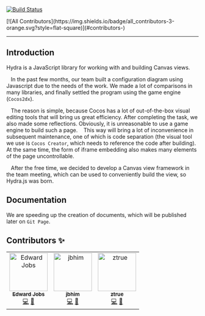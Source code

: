 [![Build Status](https://www.travis-ci.org/disver/hydrajs-maler.svg?branch=master)](https://www.travis-ci.org/disver/hydrajs-maler)

<!-- ALL-CONTRIBUTORS-BADGE:START - Do not remove or modify this section -->[![All Contributors](https://img.shields.io/badge/all_contributors-3-orange.svg?style=flat-square)](#contributors-)<!-- ALL-CONTRIBUTORS-BADGE:END -->




***

## Introduction

Hydra is a JavaScript library for working with and building Canvas views.

   In the past few months, our team built a configuration diagram using Javascript due to the needs of the work.
We made a lot of comparisons in many libraries, and finally settled the program using the game engine (`Cocos2dx`).

   The reason is simple, because Cocos has a lot of out-of-the-box visual editing tools that will bring us great efficiency.
After completing the task, we also made some reflections. Obviously, it is unreasonable to use a game engine to build such a page.
   This way will bring a lot of inconvenience in subsequent maintenance, one of which is code separation (the visual tool we use is `Cocos Creator`, which needs to reference the code after building).
At the same time, the form of iframe embedding also makes many elements of the page uncontrollable.

   After the free time, we decided to develop a Canvas view framework in the team meeting, which can be used to conveniently build the view, so Hydra.js was born.

## Documentation

We are speeding up the creation of documents, which will be published later on `Git Page`.

## Contributors ✨

<!-- ALL-CONTRIBUTORS-LIST:START - Do not remove or modify this section -->
<!-- prettier-ignore-start -->
<!-- markdownlint-disable -->
<table>
  <tr>
    <td align="center"><a href="https://github.com/4everlynn"><img src="https://avatars1.githubusercontent.com/u/31912843?v=4" width="100px;" alt="Edward Jobs"/><br /><sub><b>Edward Jobs</b></sub></a><br /><a href="https://github.com/DISVER/@hydrajs/maler/commits?author=4everlynn" title="Code">💻</a> <a href="https://github.com/DISVER/@hydrajs/maler/commits?author=4everlynn" title="Documentation">📖</a></td>
    <td align="center"><a href="https://github.com/jbhim"><img src="https://avatars1.githubusercontent.com/u/31913489?v=4" width="100px;" alt="jbhim"/><br /><sub><b>jbhim</b></sub></a><br /><a href="https://github.com/DISVER/@hydrajs/maler/commits?author=jbhim" title="Code">💻</a> <a href="https://github.com/DISVER/@hydrajs/maler/commits?author=jbhim" title="Documentation">📖</a></td>
    <td align="center"><a href="https://github.com/RookieEngineerG"><img src="https://avatars3.githubusercontent.com/u/41447331?v=4" width="100px;" alt="ztrue"/><br /><sub><b>ztrue</b></sub></a><br /><a href="https://github.com/DISVER/@hydrajs/maler/commits?author=RookieEngineerG" title="Code">💻</a> <a href="https://github.com/DISVER/@hydrajs/maler/commits?author=RookieEngineerG" title="Documentation">📖</a></td>
  </tr>
</table>

<!-- markdownlint-enable -->
<!-- prettier-ignore-end -->
<!-- ALL-CONTRIBUTORS-LIST:END -->
